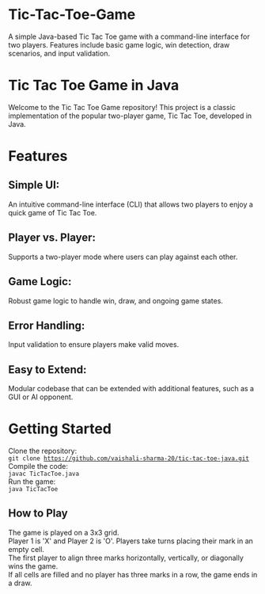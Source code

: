 # Tic-Tac-Toe-Game
A simple Java-based Tic Tac Toe game with a command-line interface for two players. Features include basic game logic, win detection, draw scenarios, and input validation. 
# Tic Tac Toe Game in Java
Welcome to the Tic Tac Toe Game repository! This project is a classic implementation of the popular two-player game, Tic Tac Toe, developed in Java.

# Features
## Simple UI:
An intuitive command-line interface (CLI) that allows two players to enjoy a quick game of Tic Tac Toe.
## Player vs. Player: 
Supports a two-player mode where users can play against each other.
## Game Logic: 
Robust game logic to handle win, draw, and ongoing game states.
## Error Handling: 
Input validation to ensure players make valid moves.
## Easy to Extend: 
Modular codebase that can be extended with additional features, such as a GUI or AI opponent.

# Getting Started
Clone the repository:<br>
<code>git clone https://github.com/vaishali-sharma-20/tic-tac-toe-java.git</code><br>
Compile the code:<br>
<code>javac TicTacToe.java</code><br>
Run the game:<br>
<code>java TicTacToe</code><br>

## How to Play
The game is played on a 3x3 grid.<br>
Player 1 is 'X' and Player 2 is 'O'. Players take turns placing their mark in an empty cell.<br>
The first player to align three marks horizontally, vertically, or diagonally wins the game.<br>
If all cells are filled and no player has three marks in a row, the game ends in a draw.<br>
